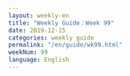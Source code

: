 ```yaml
---
layout: weekly-en
title: "Weekly Guide：Week 99"
date: 2019-12-15
categories: weekly guide
permalink: "/en/guide/wk99.html"
weekNum: 99
language: English
---
```

